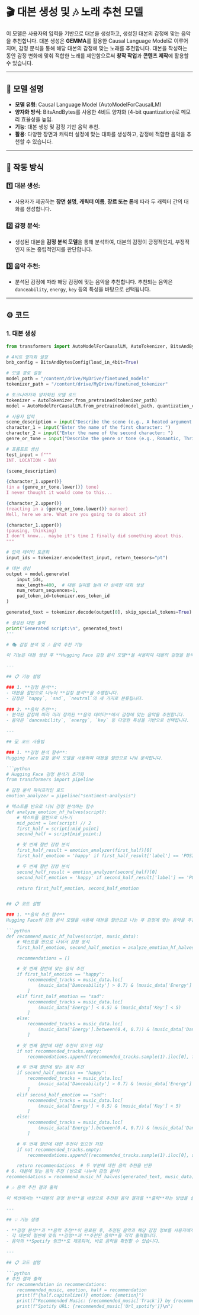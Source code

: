 # 🎬 대본 생성 및 🎶 노래 추천 모델

이 모델은 사용자의 입력을 기반으로 대본을 생성하고, 생성된 대본의 감정에 맞는 음악을 추천합니다. 대본 생성은 **GEMMA**를 활용한 Causal Language Model로 이루어지며, 감정 분석을 통해 해당 대본의 감정에 맞는 노래를 추천합니다. 대본을 작성하는 동안 감정 변화에 맞춰 적합한 노래를 제안함으로써 **창작 작업**과 **콘텐츠 제작**에 활용할 수 있습니다.

---

## 📝 모델 설명

- **모델 유형**: Causal Language Model (AutoModelForCausalLM)
- **양자화 방식**: BitsAndBytes를 사용한 4비트 양자화 (4-bit quantization)로 메모리 효율성을 높임.
- **기능**: 대본 생성 및 감정 기반 음악 추천.
- **활용**: 다양한 장면과 캐릭터 설정에 맞는 대화를 생성하고, 감정에 적합한 음악을 추천할 수 있습니다.

---

## 🔧 작동 방식

### 1️⃣ **대본 생성**:
   - 사용자가 제공하는 **장면 설명**, **캐릭터 이름**, **장르 또는 톤**에 따라 두 캐릭터 간의 대화를 생성합니다.

### 2️⃣ **감정 분석**:
   - 생성된 대본을 **감정 분석 모델**을 통해 분석하여, 대본의 감정이 긍정적인지, 부정적인지 또는 중립적인지를 판단합니다.

### 3️⃣ **음악 추천**:
   - 분석된 감정에 따라 해당 감정에 맞는 음악을 추천합니다. 추천되는 음악은 `danceability`, `energy`, `key` 등의 특성을 바탕으로 선택됩니다.

---

## ⚙️ 코드

### 1. **대본 생성**

```python
from transformers import AutoModelForCausalLM, AutoTokenizer, BitsAndBytesConfig

# 4비트 양자화 설정
bnb_config = BitsAndBytesConfig(load_in_4bit=True)

# 모델 경로 설정
model_path = "/content/drive/MyDrive/finetuned_models"
tokenizer_path = "/content/drive/MyDrive/finetuned_tokenizer"

# 토크나이저와 양자화된 모델 로드
tokenizer = AutoTokenizer.from_pretrained(tokenizer_path)
model = AutoModelForCausalLM.from_pretrained(model_path, quantization_config=bnb_config)

# 사용자 입력
scene_description = input("Describe the scene (e.g., A heated argument at a dinner party): ")
character_1 = input("Enter the name of the first character: ")
character_2 = input("Enter the name of the second character: ")
genre_or_tone = input("Describe the genre or tone (e.g., Romantic, Thriller, Comedy): ")

# 프롬프트 생성
test_input = f"""
INT. LOCATION - DAY

{scene_description}

{character_1.upper()}
(in a {genre_or_tone.lower()} tone)
I never thought it would come to this...

{character_2.upper()}
(reacting in a {genre_or_tone.lower()} manner)
Well, here we are. What are you going to do about it?

{character_1.upper()}
(pausing, thinking)
I don't know... maybe it's time I finally did something about this.
"""

# 입력 데이터 토큰화
input_ids = tokenizer.encode(test_input, return_tensors="pt")

# 대본 생성
output = model.generate(
    input_ids,
    max_length=400,  # 대본 길이를 늘려 더 상세한 대화 생성
    num_return_sequences=1,
    pad_token_id=tokenizer.eos_token_id
)

generated_text = tokenizer.decode(output[0], skip_special_tokens=True)

# 생성된 대본 출력
print("Generated script:\n", generated_text)
'''

# 🎭 감정 분석 및 🎶 음악 추천 기능

이 기능은 대본 생성 후 **Hugging Face 감정 분석 모델**을 사용하여 대본의 감정을 분석하고, 그에 맞는 **음악을 추천**합니다. 대본을 절반으로 나누어 각각의 감정을 분석하며, 각 부분의 감정에 맞는 음악을 제공합니다.

---

## 📋 기능 설명

### 1. **감정 분석**:
- 대본을 절반으로 나누어 **감정 분석**을 수행합니다.
- 감정은 `happy`, `sad`, `neutral`의 세 가지로 분류됩니다.
  
### 2. **음악 추천**:
- 분석된 감정에 따라 미리 정의된 **음악 데이터**에서 감정에 맞는 음악을 추천합니다.
- 음악은 `danceability`, `energy`, `key` 등 다양한 특성을 기반으로 선택됩니다.

---

## 💻 코드 사용법

### 1. **감정 분석 함수**:
Hugging Face 감정 분석 모델을 사용하여 대본을 절반으로 나눠 분석합니다.

```python
# Hugging Face 감정 분석기 초기화
from transformers import pipeline

# 감정 분석 파이프라인 로드
emotion_analyzer = pipeline("sentiment-analysis")

# 텍스트를 반으로 나눠 감정 분석하는 함수
def analyze_emotion_hf_halves(script):
    # 텍스트를 절반으로 나누기
    mid_point = len(script) // 2
    first_half = script[:mid_point]
    second_half = script[mid_point:]

    # 첫 번째 절반 감정 분석
    first_half_result = emotion_analyzer(first_half)[0]
    first_half_emotion = 'happy' if first_half_result['label'] == 'POSITIVE' else 'sad' if first_half_result['label'] == 'NEGATIVE' else 'neutral'

    # 두 번째 절반 감정 분석
    second_half_result = emotion_analyzer(second_half)[0]
    second_half_emotion = 'happy' if second_half_result['label'] == 'POSITIVE' else 'sad' if second_half_result['label'] == 'NEGATIVE' else 'neutral'

    return first_half_emotion, second_half_emotion


## 📋 코드 설명

### 1. **음악 추천 함수**
Hugging Face의 감정 분석 모델을 사용해 대본을 절반으로 나눈 후 감정에 맞는 음악을 추천하는 함수입니다.

```python
def recommend_music_hf_halves(script, music_data):
    # 텍스트를 반으로 나눠서 감정 분석
    first_half_emotion, second_half_emotion = analyze_emotion_hf_halves(script)

    recommendations = []

    # 첫 번째 절반에 맞는 음악 추천
    if first_half_emotion == "happy":
        recommended_tracks = music_data.loc[
            (music_data['Danceability'] > 0.7) & (music_data['Energy'] > 0.7)
        ]
    elif first_half_emotion == "sad":
        recommended_tracks = music_data.loc[
            (music_data['Energy'] < 0.5) & (music_data['Key'] < 5)
        ]
    else:
        recommended_tracks = music_data.loc[
            (music_data['Energy'].between(0.4, 0.7)) & (music_data['Danceability'].between(0.4, 0.7))
        ]

    # 첫 번째 절반에 대한 추천이 있으면 저장
    if not recommended_tracks.empty:
        recommendations.append((recommended_tracks.sample(1).iloc[0], first_half_emotion, "first half"))

    # 두 번째 절반에 맞는 음악 추천
    if second_half_emotion == "happy":
        recommended_tracks = music_data.loc[
            (music_data['Danceability'] > 0.7) & (music_data['Energy'] > 0.7)
        ]
    elif second_half_emotion == "sad":
        recommended_tracks = music_data.loc[
            (music_data['Energy'] < 0.5) & (music_data['Key'] < 5)
        ]
    else:
        recommended_tracks = music_data.loc[
            (music_data['Energy'].between(0.4, 0.7)) & (music_data['Danceability'].between(0.4, 0.7))
        ]

    # 두 번째 절반에 대한 추천이 있으면 저장
    if not recommended_tracks.empty:
        recommendations.append((recommended_tracks.sample(1).iloc[0], second_half_emotion, "second half"))

    return recommendations  # 두 부분에 대한 음악 추천을 반환
# 6. 대본에 맞는 음악 추천 (반으로 나누어 감정 분석)
recommendations = recommend_music_hf_halves(generated_text, music_data)

# 🎶 음악 추천 결과 출력

이 섹션에서는 **대본의 감정 분석**을 바탕으로 추천된 음악 결과를 **출력**하는 방법을 설명합니다. 감정 분석 결과에 따라 음악을 추천하고, 이를 보기 쉽게 출력할 수 있도록 구성된 코드입니다.

---

## 💡 기능 설명

- **감정 분석**과 **음악 추천**이 완료된 후, 추천된 음악과 해당 감정 정보를 사용자에게 출력합니다.
- 각 대본의 절반에 맞춰 **감정**과 **추천된 음악**을 각각 출력합니다.
- 음악의 **Spotify 링크**도 제공되어, 바로 음악을 확인할 수 있습니다.

---

## 📋 코드 설명

```python
# 추천 결과 출력
for recommendation in recommendations:
    recommended_music, emotion, half = recommendation
    print(f"{half.capitalize()} emotion: {emotion}")
    print(f"Recommended Music: {recommended_music['Track']} by {recommended_music['Artist']}")
    print(f"Spotify URL: {recommended_music['Url_spotify']}\n")

